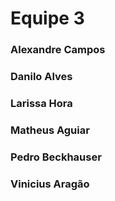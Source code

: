 # Equipe 3

### Alexandre Campos
### Danilo Alves
### Larissa Hora
### Matheus Aguiar
### Pedro Beckhauser
### Vinicius Aragão

